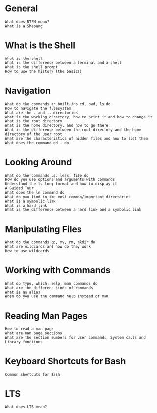 
# General

```
What does RTFM mean?
What is a Shebang

```

# What is the Shell

```
What is the shell
What is the difference between a terminal and a shell
What is the shell prompt
How to use the history (the basics)

```

# Navigation

```
What do the commands or built-ins cd, pwd, ls do
How to navigate the filesystem
What are the . and .. directories
What is the working directory, how to print it and how to change it
What is the root directory
What is the home directory, and how to go there
What is the difference between the root directory and the home directory of the user root
What are the characteristics of hidden files and how to list them
What does the command cd - do

```

# Looking Around

```
What do the commands ls, less, file do
How do you use options and arguments with commands
Understand the ls long format and how to display it
A Guided Tour
What does the ln command do
What do you find in the most common/important directories
What is a symbolic link
What is a hard link
What is the difference between a hard link and a symbolic link

```

# Manipulating Files

```
What do the commands cp, mv, rm, mkdir do
What are wildcards and how do they work
How to use wildcards

```

# Working with Commands

```
What do type, which, help, man commands do
What are the different kinds of commands
What is an alias
When do you use the command help instead of man

```

# Reading Man Pages

```
How to read a man page
What are man page sections
What are the section numbers for User commands, System calls and Library functions

```

# Keyboard Shortcuts for Bash

```
Common shortcuts for Bash

```

# LTS

```
What does LTS mean?

```

